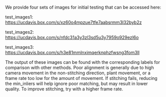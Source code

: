 We provide four sets of images for initial testing that can be accessed here:

test_images1: https://ucdavis.box.com/s/xz60o4mpzue7tfe7aabsrmm3l32byb2z

test_images2: https://ucdavis.box.com/s/nfdc31a3y3zl3sd5u3y7959o929ezl6o

test_images3: https://ucdavis.box.com/s/h3e81mmlnximqerknphzfwsng3fom3ll



The output of these images can be found with the corresponding labels for comparison with other methods. Poor alignment is generally due to high camera movement in the non-stitching direction, plant movement, or a frame rate too low for the amount of movement. If stitching fails, reducing the min_inliers will help ignore poor matching, but may result in lower quality. To improve stitching, try with a higher frame rate.
